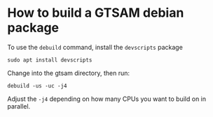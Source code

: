 # How to build a GTSAM debian package

To use the ``debuild`` command, install the ``devscripts`` package

    sudo apt install devscripts

Change into the gtsam directory, then run:

    debuild -us -uc -j4

Adjust the ``-j4`` depending on how many CPUs you want to build on in
parallel. 
